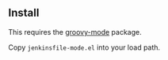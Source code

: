 ## Install

This requires the [groovy-mode](https://github.com/Groovy-Emacs-Modes/groovy-emacs-modes) package.

Copy `jenkinsfile-mode.el` into your load path.
